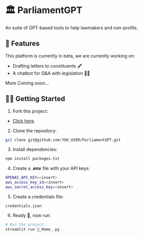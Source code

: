 # 🏛 ParliamentGPT
An suite of GPT-based tools to help lawmakers and non-profits.

## 🎉 Features

This platform is currently in beta, we are currently working on:

- Drafting letters to constituents 🖋️
- A chatbot for Q&A with legislation 🧑‍⚖

More Coming soon...

## 👨‍🚀 Getting Started

1. Fork this project:

- [Click here](https://github.com/ebayes/ParliamentGPT/fork).

2. Clone the repository:

```bash
git clone git@github.com:YOU_USER/ParliamentGPT.git
```

3. Install dependencies:

```bash
npm install packages.txt
```

4. Create a **.env** file with your API keys:

```bash
OPENAI_API_KEY=<insert>
aws_access_key_id=<insert>
aws_secret_access_key=<insert>

```
5. Create a credentials file:

```
credentials.json
```
6. Ready 🥳, now run:

```bash
# Run the project:
streamlit run 👋_Home_.py
```
